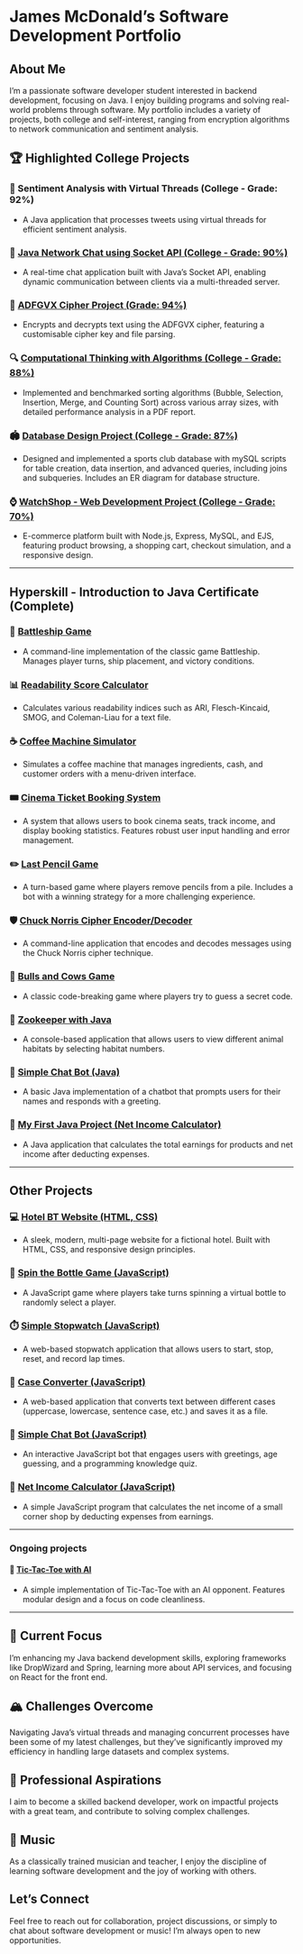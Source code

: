 # James McDonald’s Software Development Portfolio

## About Me

I’m a passionate software developer student interested in backend development, focusing on Java. I enjoy building programs and solving real-world problems through software. My portfolio includes a variety of projects, both college and self-interest, ranging from encryption algorithms to network communication and sentiment analysis.

## 🏆 Highlighted College Projects

### 🧠 Sentiment Analysis with Virtual Threads (College - Grade: 92%)
- A Java application that processes tweets using virtual threads for efficient sentiment analysis.

### 💬 [Java Network Chat using Socket API (College - Grade: 90%)]([url](https://github.com/jamesmcdonald112/Java-Network-Chat-SocketAPI))
- A real-time chat application built with Java’s Socket API, enabling dynamic communication between clients via a multi-threaded server.

### 🔐 [ADFGVX Cipher Project (Grade: 94%)]([url](https://github.com/jamesmcdonald112/File-Encryption-using-2D-Arrays))
- Encrypts and decrypts text using the ADFGVX cipher, featuring a customisable cipher key and file parsing.

### 🔍 [Computational Thinking with Algorithms (College - Grade: 88%)]([url](https://github.com/jamesmcdonald112/computationalAlgorithmsProject))
- Implemented and benchmarked sorting algorithms (Bubble, Selection, Insertion, Merge, and Counting Sort) across various array sizes, with detailed performance analysis in a PDF report.

### 🏟️ [Database Design Project (College - Grade: 87%)]([url](https://github.com/jamesmcdonald112/databaseDesignProject))
- Designed and implemented a sports club database with mySQL scripts for table creation, data insertion, and advanced queries, including joins and subqueries. Includes an ER diagram for database structure.

### ⌚ [WatchShop - Web Development Project (College - Grade: 70%)]([url](https://github.com/jamesmcdonald112/webDevelopmentProject))
- E-commerce platform built with Node.js, Express, MySQL, and EJS, featuring product browsing, a shopping cart, checkout simulation, and a responsive design.

---

## Hyperskill - Introduction to Java Certificate (Complete)

### 🚢 [Battleship Game]([url](https://github.com/jamesmcdonald112/battleshipWithJava))
- A command-line implementation of the classic game Battleship. Manages player turns, ship placement, and victory conditions.

### 📊 [Readability Score Calculator]([url](https://github.com/jamesmcdonald112/readabilityScoreJava))
- Calculates various readability indices such as ARI, Flesch-Kincaid, SMOG, and Coleman-Liau for a text file.

### ☕ [Coffee Machine Simulator]([url](https://github.com/jamesmcdonald112/coffeeMachineSimulatorWithJava))
- Simulates a coffee machine that manages ingredients, cash, and customer orders with a menu-driven interface.

### 🎟️ [Cinema Ticket Booking System]([url](https://github.com/jamesmcdonald112/cinemaRoomManager))
- A system that allows users to book cinema seats, track income, and display booking statistics. Features robust user input handling and error management.

### ✏️ [Last Pencil Game]([url](https://github.com/jamesmcdonald112/lastPencil))
- A turn-based game where players remove pencils from a pile. Includes a bot with a winning strategy for a more challenging experience.
  
### 🛡️ [Chuck Norris Cipher Encoder/Decoder]([url](https://github.com/jamesmcdonald112/chuckNorrisCipherEncoderJava))
- A command-line application that encodes and decodes messages using the Chuck Norris cipher technique.

### 🧩 [Bulls and Cows Game]([url](https://github.com/jamesmcdonald112/bullsAndCows))
- A classic code-breaking game where players try to guess a secret code.

### 🦁 [Zookeeper with Java]([url](https://github.com/jamesmcdonald112/zookeeperWithJava))
- A console-based application that allows users to view different animal habitats by selecting habitat numbers.

###	🤖 [Simple Chat Bot (Java)]([url](https://github.com/jamesmcdonald112/simpleChatBotWithJava))
- A basic Java implementation of a chatbot that prompts users for their names and responds with a greeting.

### 🎒 [My First Java Project (Net Income Calculator)]([url](https://github.com/jamesmcdonald112/myFirstProjectWithJava))
- A Java application that calculates the total earnings for products and net income after deducting expenses.

---

## Other Projects

### 💻 [Hotel BT Website (HTML, CSS)]([url](https://github.com/jamesmcdonald112/hotel_website))
- A sleek, modern, multi-page website for a fictional hotel. Built with HTML, CSS, and responsive design principles.

### 🎯 [Spin the Bottle Game (JavaScript)]([url](https://github.com/jamesmcdonald112/spinTheBottle))
- A JavaScript game where players take turns spinning a virtual bottle to randomly select a player.

### ⏱️ [Simple Stopwatch (JavaScript)]([url](https://github.com/jamesmcdonald112/simpleStopwatch))
- A web-based stopwatch application that allows users to start, stop, reset, and record lap times.

### 📝 [Case Converter (JavaScript)]([url](https://github.com/jamesmcdonald112/caseConverter))
- A web-based application that converts text between different cases (uppercase, lowercase, sentence case, etc.) and saves it as a file.

### 🤖 [Simple Chat Bot (JavaScript)]([url](https://github.com/jamesmcdonald112/chatty_bot))
- An interactive JavaScript bot that engages users with greetings, age guessing, and a programming knowledge quiz.

### 🧮 [Net Income Calculator (JavaScript)]([url](https://github.com/jamesmcdonald112/calculate_net_income))
- A simple JavaScript program that calculates the net income of a small corner shop by deducting expenses from earnings.

---

### Ongoing projects

#### 🎲 [Tic-Tac-Toe with AI]([url](https://github.com/jamesmcdonald112/TicTacToeWithAIJava))
- A simple implementation of Tic-Tac-Toe with an AI opponent. Features modular design and a focus on code cleanliness.

---

## 🌱 Current Focus
I’m enhancing my Java backend development skills, exploring frameworks like DropWizard and Spring, learning more about API services, and focusing on React for the front end.

## 🏔️ Challenges Overcome
Navigating Java’s virtual threads and managing concurrent processes have been some of my latest challenges, but they’ve significantly improved my efficiency in handling large datasets and complex systems.

## 🎯 Professional Aspirations
I aim to become a skilled backend developer, work on impactful projects with a great team, and contribute to solving complex challenges.

## 🎵 Music
As a classically trained musician and teacher, I enjoy the discipline of learning software development and the joy of working with others.

## Let’s Connect
Feel free to reach out for collaboration, project discussions, or simply to chat about software development or music! I’m always open to new opportunities.

